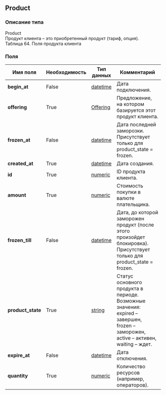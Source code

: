 
## Product

### Описание типа
Product<br/>Продукт клиента – это приобретенный продукт (тариф, опция).<br/>Таблица 64. Поля продукта клиента<br/>
### Поля

| Имя поля | Необходимость | Тип данных | Комментарий |
|---|---|---|---|
|**begin_at**|False|[datetime](/docs/types/datetime.md)|Дата подключения.<br/>|
|**offering**|True|[Offering](/docs/types/Offering.md)|Предложение, на котором базируется этот продукт клиента.<br/>|
|**frozen_at**|False|[datetime](/docs/types/datetime.md)|Дата последней заморозки.<br/>Присутствует только для product_state = frozen.<br/>|
|**created_at**|True|[datetime](/docs/types/datetime.md)|Дата создания.<br/>|
|**id**|True|[numeric](/docs/types/numeric.md)|ID продукта клиента.<br/>|
|**amount**|True|[numeric](/docs/types/numeric.md)|Стоимость покупки в валюте плательщика.<br/>|
|**frozen_till**|False|[datetime](/docs/types/datetime.md)|Дата, до которой заморожен продукт (после этого произойдет блокировка). Присутствует только для product_state = frozen.<br/>|
|**product_state**|True|[string](/docs/types/string.md)|Статус основного продукта в периоде.<br/>Возможные значения:<br/>expired – завершен,<br/>frozen – заморожен,<br/>active – активен,<br/>waiting – ждет.<br/>|
|**expire_at**|False|[datetime](/docs/types/datetime.md)|Дата отключения.<br/>|
|**quantity**|True|[numeric](/docs/types/numeric.md)|Количество ресурсов (например, операторов).<br/>|
